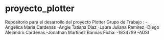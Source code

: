 # proyecto_plotter
Repositorio para el desarrollo del proyecto Plotter 
Grupo de Trabajo :
  -Angelica Maria Cardenas
  -Angie Tatiana Diaz
  -Laura Juliana Ramirez 
  -Diego Alejandro Cardenas
  -Jonathan Martínez Barinas
  Ficha:
  -1834799 
  -ADSI
